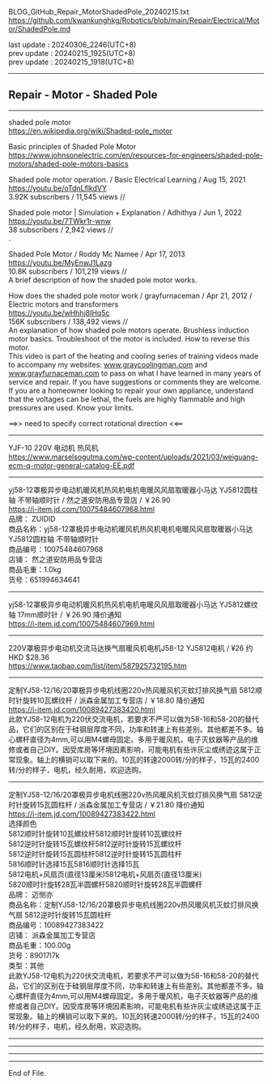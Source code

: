   
BLOG_GitHub_Repair_MotorShadedPole_20240215.txt  
  https://github.com/kwankunghkg/Robotics/blob/main/Repair/Electrical/Motor/ShadedPole.md  
  
last update : 20240306_2246(UTC+8)  
prev update : 20240215_1925(UTC+8)  
prev update : 20240215_1918(UTC+8)  
  
--------------------------------------------------  
  
## Repair - Motor - Shaded Pole  
  
--------------------------------------------------  
  
shaded pole motor   
  https://en.wikipedia.org/wiki/Shaded-pole_motor  
  
Basic principles of Shaded Pole Motor  
  https://www.johnsonelectric.com/en/resources-for-engineers/shaded-pole-motors/shaded-pole-motors-basics  
  
  
Shaded pole motor operation. / Basic Electrical Learning / Aug 15, 2021  
  https://youtu.be/oTdnLflkdVY  
3.92K subscribers / 11,545 views  //  
  
  
Shaded pole motor | Simulation + Explanation / Adhithya / Jun 1, 2022  
  https://youtu.be/7TWkr1r-wnw  
38 subscribers / 2,942 views  //  
.   
  
  
Shaded Pole Motor / Roddy Mc Namee / Apr 17, 2013  
  https://youtu.be/MyEnwJ1Lazg  
10.8K subscribers / 101,219 views  //  
	A brief description of how the shaded pole motor works.  
  
  
How does the shaded pole motor work / grayfurnaceman / Apr 21, 2012 / Electric motors and transformers  
  https://youtu.be/wHhhj8IHq5c  
156K subscribers / 138,492 views  //  
	An explanation of how shaded pole motors operate.  Brushless induction motor basics.  Troubleshoot of the motor is included.  How to reverse this motor.  
	This video is part of the heating and cooling series of training videos made to accompany my websites: www.graycoolingman.com and www.grayfurnaceman.com to pass on what I have learned in many years of service and repair. If you have suggestions or comments they are welcome.   
	If you are a homeowner looking to repair your own appliance, understand that the voltages can be lethal, the fuels are highly flammable and high pressures are used.  Know your limits.   
  
  
==>>  need to specify correct rotational direction <<==  
  
  
----  
  
YJF-10 220V 电动机 热风机  
  https://www.marselsogutma.com/wp-content/uploads/2021/03/weiguang-ecm-q-motor-general-catalog-EE.pdf  
  
  
  
----  
  
yj58-12罩极异步电动机暖风机热风机电机电暖风风扇取暖器小马达 YJ5812圆柱轴 不带轴顺时针 / 然之道安防用品专营店 / ￥26.90   
  https://i-item.jd.com/10075484607968.html  
    品牌： ZUIDID  
    商品名称：yj58-12罩极异步电动机暖风机热风机电机电暖风风扇取暖器小马达 YJ5812圆柱轴 不带轴顺时针  
    商品编号：10075484607968  
    店铺： 然之道安防用品专营店  
    商品毛重：1.0kg  
    货号：651994634641  
  
  
----  
  
yj58-12罩极异步电动机暖风机热风机电机电暖风风扇取暖器小马达 YJ5812螺纹轴 17mm顺时针 / ￥26.90 降价通知  
https://i-item.jd.com/10075484607969.html  
  
  
----  
  
220V罩极异步电动机交流马达换气扇暖风机电机J58-12 YJ5812电机 / ¥26 约HKD $28.36  
https://www.taobao.com/list/item/587925732195.htm  
  
  
  
  
----  
  
定制YJ58-12/16/20罩极异步电机线圈220v热风暖风机灭蚊灯排风换气扇 5812顺时针旋转10瓦螺纹杆 /  派森金属加工专营店 / ￥18.80 降价通知  
https://i-item.jd.com/10089427383420.html  
	此款YJ58-12电机为220伏交流电机，若要求不严可以做为58-16和58-20的替代品，它们的区别在于硅钢层厚度不同，功率和转速上有些差别。其他都差不多。轴心螺杆直径为4mm,可以用M4螺母固定。多用于暖风机，电子灭蚊器等产品的维修或者自己DIY。因受库房等环境因素影响，可能电机有些许灰尘或绣迹这属于正常现象。轴上的横销可以取下来的。10瓦的转速2000转/分的样子，15瓦的2400转/分的样子，电机，经久耐用，欢迎选购。  
  
----  
  
定制YJ58-12/16/20罩极异步电机线圈220v热风暖风机灭蚊灯排风换气扇 5812逆时针旋转15瓦圆柱杆 /  派森金属加工专营店 / ￥21.80 降价通知  
  https://i-item.jd.com/10089427383422.html  
选择颜色  
5812顺时针旋转10瓦螺纹杆5812顺时针旋转10瓦螺纹杆  
5812逆时针旋转15瓦螺纹杆5812逆时针旋转15瓦螺纹杆  
5812逆时针旋转15瓦圆柱杆5812逆时针旋转15瓦圆柱杆  
5816顺时针选择15瓦5816顺时针选择15瓦  
5812电机+风扇页(直径13厘米)5812电机+风扇页(直径13厘米)  
5820顺时针旋转28瓦半圆螺杆5820顺时针旋转28瓦半圆螺杆  
    品牌： 迈恻亦  
    商品名称：定制YJ58-12/16/20罩极异步电机线圈220v热风暖风机灭蚊灯排风换气扇 5812逆时针旋转15瓦圆柱杆  
    商品编号：10089427383422  
    店铺： 派森金属加工专营店  
    商品毛重：100.00g  
    货号：89017l7k  
    类型：其他  
此款YJ58-12电机为220伏交流电机，若要求不严可以做为58-16和58-20的替代品，它们的区别在于硅钢层厚度不同，功率和转速上有些差别。其他都差不多。轴心螺杆直径为4mm,可以用M4螺母固定。多用于暖风机，电子灭蚊器等产品的维修或者自己DIY。因受库房等环境因素影响，可能电机有些许灰尘或绣迹这属于正常现象。轴上的横销可以取下来的。10瓦的转速2000转/分的样子，15瓦的2400转/分的样子，电机，经久耐用，欢迎选购。  
  
  
  
  
----  
  
  
  
----  
  
  
  
----  
  
  
  
----  
End of File.  
